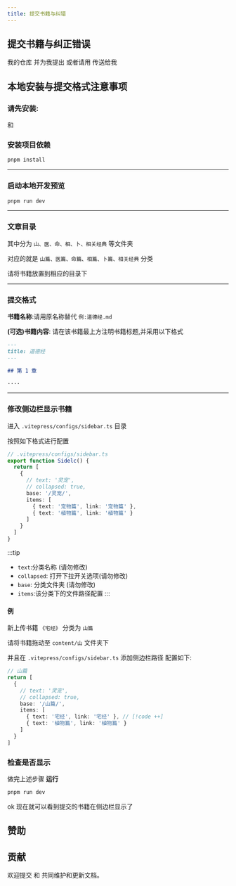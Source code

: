 ```yaml
---
title: 提交书籍与纠错
---
```


<BoxCube
  :items="[
    {
      name: 'Theo-Docs',
      link: 'https://doc.theojs.cn',
      image: 'https://i.theojs.cn/avatar.png',
      desc: '流媒体森林'
    },
    {
      name: '流媒体合租平台',
      link: 'https://doc.theojs.cn/serve/sharing/Account-sharing-guide',
      image:
        'https://cdn.iconscout.com/icon/free/png-256/free-netflix-2296042-1912001.png',
      desc: '省心之选'
    },
    {
      name: '赞助我',
      link: 'https://github.com/sponsors/Theo-messi',
      image: 'https://doc.theojs.cn/%E7%88%B1%E5%BF%83.png'
    }
  ]"
/>

## 提交书籍与纠正错误

<Pill name="Fork" link="https://github.com/Theo-messi/xx.theojs.cn/fork" icon="fa6-solid:code-fork"  /> 我的仓库 并为我提出 <Pill name="Pull Request" link="https://github.com/Theo-messi/xx.theojs.cn/pulls" icon="fa6-solid:code-pull-request"  /> 或者请用 <Pill name="邮件" link="mailto:fanxiaobin422@gmail.com" icon="logos:google-gmail"  /> 传送给我

## 本地安装与提交格式注意事项

<Links
  :items="[
    {
      name: '本站点使用的 VitePress 建造',
      desc: '由 Vite 和 Vue 驱动的静态站点生成器',
      link: 'https://vitepress.dev/',
      image: 'https://vitepress.dev/vitepress-logo-mini.svg'
    },
    {
      name: '站点主题使用 @theojs/lumen 插件',
      desc: '✨ 集成 Vue 功能组件和主题美化的 VitePress 插件',
      link: 'https://lumen.theojs.cn/',
      image: 'https://lumen.theojs.cn/Logo.png'
    }
  ]"
/>

### 请先安装:

<Pill name="Node" link="https://nodejs.org/" icon="logos:nodejs-icon"  /> 和 <Pill name="pnpm" link="https://pnpm.io/installation" icon="vscode-icons:file-type-light-pnpm"  />

### 安装项目依赖

```sh
pnpm install
```

---

### 启动本地开发预览

```sh
pnpm run dev
```

---

### 文章目录

其中分为 `山、医、命、相、卜、相关经典` 等文件夹

对应的就是 `山篇、医篇、命篇、相篇、卜篇、相关经典` 分类

请将书籍放置到相应的目录下

---

### 提交格式

**书籍名称**:请用原名称替代 `例:道德经.md`

**(可选)书籍内容**:
请在该书籍最上方注明书籍标题,并采用以下格式

```md
---
title: 道德经
---

## 第 1 章

····
```

---

### 修改侧边栏显示书籍

进入 `.vitepress/configs/sidebar.ts` 目录

按照如下格式进行配置

```ts
// .vitepress/configs/sidebar.ts
export function Sidelc() {
  return [
    {
      // text: '灵宠',
      // collapsed: true,
      base: '/灵宠/',
      items: [
        { text: '宠物篇', link: '宠物篇' },
        { text: '植物篇', link: '植物篇' }
      ]
    }
  ]
}
```

:::tip

- `text`:分类名称 (请勿修改)
- `collapsed`: 打开下拉开关选项(请勿修改)
- `base`: 分类文件夹 (请勿修改)
- `items`:该分类下的文件路径配置
  :::

#### 例

新上传书籍 `《宅经》`
分类为 `山篇`

请将书籍拖动至 `content/山` 文件夹下

并且在 `.vitepress/configs/sidebar.ts` 添加侧边栏路径
配置如下:

```ts
// 山篇
return [
  {
    // text: '灵宠',
    // collapsed: true,
    base: '/山篇/',
    items: [
      { text: '宅经', link: '宅经' }, // [!code ++]
      { text: '植物篇', link: '植物篇' }
    ]
  }
]
```

### 检查是否显示

做完上述步骤 **运行**

```sh
pnpm run dev
```

ok 现在就可以看到提交的书籍在侧边栏显示了

## 赞助

<Box
  :items="[
    {
      name: '支付宝',
      link: 'https://i.theojs.cn/docs/202405201752089.jpg',
      icon: 'cib:alipay',
      color: '#1677FF'
    },
    {
      name: '微信支付',
      link: 'https://i.theojs.cn/docs/202405201752087.jpg',
      icon: 'cib:wechat',
      color: '#07C160'
    },
    {
      name: 'Github Sponsors',
      link: 'https://github.com/sponsors/Theo-Messi',
      icon: 'twemoji:red-heart'
    }
  ]"
/>

## 贡献

欢迎提交 <Pill name="Issue" link="https://github.com/Theo-messi/xx.theojs.cn/issues" icon="octicon:issue-opened-16"  /> 和 <Pill name="Pull Request" link="https://github.com/Theo-messi/xx.theojs.cn/pulls" icon="fa6-solid:code-pull-request"  /> 共同维护和更新文档。
